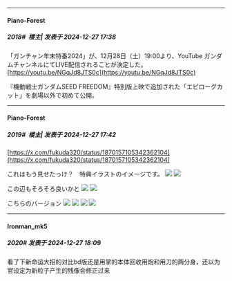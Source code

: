 ﻿
*****

####  Piano-Forest  
##### 2018#         楼主| 发表于 2024-12-27 17:38

「ガンチャン年末特番2024」が、12月28日（土）19:00より、YouTube ガンダムチャンネルにてLIVE配信されることが決定した。
[https://youtu.be/NGqJd8JTS0c](https://youtu.be/NGqJd8JTS0c)

『機動戦士ガンダムSEED FREEDOM』特別版上映で追加された「エピローグカット」を劇場以外で初めて公開。


*****

####  Piano-Forest  
##### 2019#         楼主| 发表于 2024-12-27 17:42

[https://x.com/fukuda320/status/1870157105342362104](https://x.com/fukuda320/status/1870157105342362104)

これはもう見せたっけ？　特典イラストのイメージです。
<img src="https://p.sda1.dev/21/0c9f7b2835bd49cbb911e2d372f85755/20241227_173914.jpg" referrerpolicy="no-referrer">
<img src="https://p.sda1.dev/21/10a9c3fa69865246c9d2ec55913d8046/20241227_173916.jpg" referrerpolicy="no-referrer">

この辺もそろそろ良いかと
<img src="https://p.sda1.dev/21/0501186ed66b026d13fc7fda7c7fdcfe/20241227_173920.jpg" referrerpolicy="no-referrer">
<img src="https://p.sda1.dev/21/0be028678bfe0628b2835013078fccd5/20241227_173922.jpg" referrerpolicy="no-referrer">

こちらのバージョン
<img src="https://p.sda1.dev/21/ca08f9acc12c30f4ce57c501e49dc695/20241227_173927.jpg" referrerpolicy="no-referrer">
<img src="https://p.sda1.dev/21/dd8f75c1a902c115b1dbf2510592d22f/20241227_173928.jpg" referrerpolicy="no-referrer">
<img src="https://p.sda1.dev/21/53b419bf10c131565ffb94eac5036332/20241227_173929.jpg" referrerpolicy="no-referrer">
<img src="https://p.sda1.dev/21/687f4cf91ac970baad379027c61842e0/20241227_173931.jpg" referrerpolicy="no-referrer">


*****

####  Ironman_mk5  
##### 2020#       发表于 2024-12-27 18:09

看了下新命运大招的对比bd版还是用掌的本体回收用炮和用刀的两分身，还以为官设定为新粒子产生的残像会修正过来

